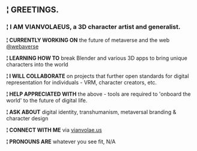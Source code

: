 ## ¦ GREETINGS.

### ¦ I AM VIANVOLAEUS, a 3D character artist and generalist.

**¦ CURRENTLY WORKING ON** the future of metaverse and the web [@webaverse](https://github.com/webaverse)

**¦ LEARNING HOW TO** break Blender and various 3D apps to bring unique characters into the world

**¦ I WILL COLLABORATE** on projects that further open standards for digital representation for individuals - VRM, character creators, etc.

**¦ HELP APPRECIATED WITH** the above - tools are required to 'onboard the world' to the future of digital life.

**¦ ASK ABOUT** digital identity, transhumanism, metaversal branding & character design

**¦ CONNECT WITH ME** via [vianvolae.us](http://www.vianvolae.us)

**¦ PRONOUNS ARE** whatever you see fit, N/A

<!--
**Vianvolaeus/Vianvolaeus** is a ✨ _special_ ✨ repository because its `README.md` (this file) appears on your GitHub profile.

Here are some ideas to get you started:

- 🔭 I’m currently working on ...
- 🌱 I’m currently learning ...
- 👯 I’m looking to collaborate on ...
- 🤔 I’m looking for help with ...
- 💬 Ask me about ...
- 📫 How to reach me: ...
- 😄 Pronouns: ...
- ⚡ Fun fact: ...
-->
